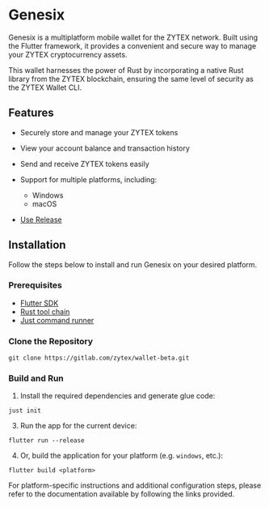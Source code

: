 # Genesix

Genesix is a multiplatform mobile wallet for the ZYTEX network. Built using the Flutter framework, it provides a convenient and secure way to manage your ZYTEX cryptocurrency assets.

This wallet harnesses the power of Rust by incorporating a native Rust library from the ZYTEX blockchain, ensuring the same level of security as the ZYTEX Wallet CLI.

## Features

- Securely store and manage your ZYTEX tokens
- View your account balance and transaction history
- Send and receive ZYTEX tokens easily
- Support for multiple platforms, including:
  - Windows
  - macOS
  

 - [Use Release](https://gitlab.com/zytex/wallet-beta/-/releases)

## Installation

Follow the steps below to install and run Genesix on your desired platform.

### Prerequisites

- [Flutter SDK](https://docs.flutter.dev/get-started/install)
- [Rust tool chain](https://www.rust-lang.org/tools/install)
- [Just command runner](https://just.systems/)

### Clone the Repository

```
git clone https://gitlab.com/zytex/wallet-beta.git
```

### Build and Run

1. Install the required dependencies and generate glue code:

```
just init
```

3. Run the app for the current device:

```
flutter run --release
```

4. Or, build the application for your platform (e.g. ``windows``, etc.):

```
flutter build <platform>
```

For platform-specific instructions and additional configuration steps, please refer to the documentation available by following the links provided.
